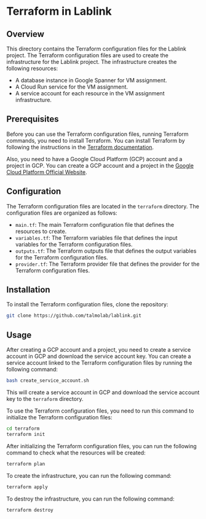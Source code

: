 # Terraform in Lablink

## Overview
This directory contains the Terraform configuration files for the Lablink project. The Terraform configuration files are used to create the infrastructure for the Lablink project. The infrastructure creates the following resources:
 
- A database instance in Google Spanner for VM assignment.
- A Cloud Run service for the VM assignment.
- A service account for each resource in the VM assignment infrastructure.

## Prerequisites

Before you can use the Terraform configuration files, running Terraform commands, you need to install Terraform. You can install Terraform by following the instructions in the [Terraform documentation](https://learn.hashicorp.com/tutorials/terraform/install-cli).

Also, you need to have a Google Cloud Platform (GCP) account and a project in GCP. You can create a GCP account and a project in the [Google Cloud Platform Official Website](https://cloud.google.com/gcp).

## Configuration

The Terraform configuration files are located in the `terraform` directory. The configuration files are organized as follows:

- `main.tf`: The main Terraform configuration file that defines the resources to create.
- `variables.tf`: The Terraform variables file that defines the input variables for the Terraform configuration files.
- `outputs.tf`: The Terraform outputs file that defines the output variables for the Terraform configuration files.
- `provider.tf`: The Terraform provider file that defines the provider for the Terraform configuration files.

## Installation

To install the Terraform configuration files, clone the repository:

```bash
git clone https://github.com/talmolab/lablink.git
```

## Usage

After creating a GCP account and a project, you need to create a service account in GCP and download the service account key. You can create a service account linked to the Terraform configuration files by running the following command:

```bash
bash create_service_account.sh
```

This will create a service account in GCP and download the service account key to the `terraform` directory.

To use the Terraform configuration files, you need to run this command to initialize the Terraform configuration files:

```bash
cd terraform
terraform init
```

After initializing the Terraform configuration files, you can run the following command to check what the resources will be created:

```bash
terraform plan
```

To create the infrastructure, you can run the following command:
```bash
terraform apply
```

To destroy the infrastructure, you can run the following command:

```bash
terraform destroy
```
